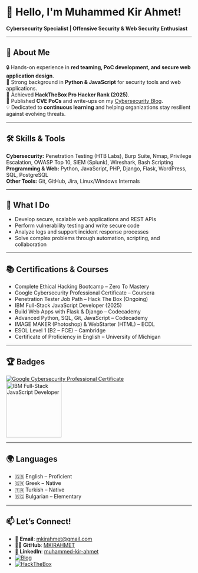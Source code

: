 # 👋 Hello, I'm Muhammed Kir Ahmet!
**Cybersecurity Specialist | Offensive Security & Web Security Enthusiast**

---

## 🚀 About Me

🔒 Hands-on experience in **red teaming, PoC development, and secure web application design**.  
🐍 Strong background in **Python & JavaScript** for security tools and web applications.  
🎯 Achieved **HackTheBox Pro Hacker Rank (2025)**.  
📜 Published **CVE PoCs** and write-ups on my [Cybersecurity Blog](https://moha-sec.vercel.app).  
💡 Dedicated to **continuous learning** and helping organizations stay resilient against evolving threats.

---

## 🛠 Skills & Tools

**Cybersecurity:** Penetration Testing (HTB Labs), Burp Suite, Nmap, Privilege Escalation, OWASP Top 10, SIEM (Splunk), Wireshark, Bash Scripting  
**Programming & Web:** Python, JavaScript, PHP, Django, Flask, WordPress, SQL, PostgreSQL  
**Other Tools:** Git, GitHub, Jira, Linux/Windows Internals

---

## 🌟 What I Do

- Develop secure, scalable web applications and REST APIs  
- Perform vulnerability testing and write secure code  
- Analyze logs and support incident response processes  
- Solve complex problems through automation, scripting, and collaboration  

---

## 📚 Certifications & Courses

- Complete Ethical Hacking Bootcamp – Zero To Mastery  
- Google Cybersecurity Professional Certificate – Coursera  
- Penetration Tester Job Path – Hack The Box (Ongoing)  
- IBM Full-Stack JavaScript Developer (2025)  
- Build Web Apps with Flask & Django – Codecademy  
- Advanced Python, SQL, Git, JavaScript – Codecademy  
- IMAGE MAKER (Photoshop) & WebStarter (HTML) – ECDL  
- ESOL Level 1 (B2 – FCE) – Cambridge  
- Certificate of Proficiency in English – University of Michigan  

---

## 🏆 Badges

[![Google Cybersecurity Professional Certificate](https://images.credly.com/size/340x340/images/0bf0f2da-a699-4c82-82e2-56dcf1f2e1c7/image.png)](https://www.credly.com/badges/53a3fd18-6b5b-4f4f-8245-25269d44e42e)  
<a href="https://www.credly.com/badges/1a63ce9c-db99-4d40-b66c-d61df1fb7ac4" target="_blank">
  <img src="https://images.credly.com/images/ff8f2956-43b1-47d1-abba-1db32724b24b/image.png" width="150" height="150" alt="IBM Full-Stack JavaScript Developer"/>
</a>

---

## 🌍 Languages

- 🇬🇧 English – Proficient  
- 🇬🇷 Greek – Native  
- 🇹🇷 Turkish – Native  
- 🇧🇬 Bulgarian – Elementary  

---

## 📫 Let’s Connect!

- 📧 **Email**: [mkirahmet@gmail.com](mailto:mkirahmet@gmail.com)  
- 🧑‍💻 **GitHub**: [MKIRAHMET](https://github.com/MKIRAHMET)  
- 💼 **LinkedIn**: [muhammed-kir-ahmet](https://linkedin.com/in/muhammed-kir-ahmet-0ab424267)  
- [![Blog](https://img.shields.io/badge/Blog-moha--sec.vercel.app-blue?style=flat-square&logo=vercel)](https://moha-sec.vercel.app)  
- [![HackTheBox](https://img.shields.io/badge/HackTheBox-Pro%20Hacker-success?style=flat-square&logo=hackthebox)](https://app.hackthebox.com/profile/1726124)
